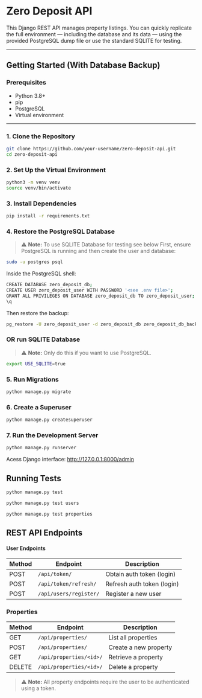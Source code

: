 # Zero Deposit API

This Django REST API manages property listings. You can quickly replicate the full environment — including the database and its data — using the provided PostgreSQL dump file or use the standard SQLITE for testing.

---

## Getting Started (With Database Backup)

### Prerequisites

- Python 3.8+
- pip
- PostgreSQL
- Virtual environment

---

### 1. Clone the Repository

```bash
git clone https://github.com/your-username/zero-deposit-api.git
cd zero-deposit-api
```

### 2. Set Up the Virtual Environment

```bash
python3 -m venv venv
source venv/bin/activate
```

### 3. Install Dependencies

```bash
pip install -r requirements.txt
```

### 4. Restore the PostgreSQL Database
> ⚠️ **Note:** To use SQLITE Database for testing see below
First, ensure PostgreSQL is running and then create the user and database:
```bash
sudo -u postgres psql
```

Inside the PostgreSQL shell:
```bash
CREATE DATABASE zero_deposit_db;
CREATE USER zero_deposit_user WITH PASSWORD '<see .env file>';
GRANT ALL PRIVILEGES ON DATABASE zero_deposit_db TO zero_deposit_user;
\q
```

Then restore the backup:
```bash
pg_restore -U zero_deposit_user -d zero_deposit_db zero_deposit_db_backup.dump
```
### OR run SQLITE Database
> ⚠️ **Note:** Only do this if you want to use PostgreSQL.
```bash
export USE_SQLITE=true
```

### 5. Run Migrations
```bash
python manage.py migrate
```

### 6. Create a Superuser
```bash
python manage.py createsuperuser
```

### 7. Run the Development Server
```bash
python manage.py runserver
```

Acess Django interface: http://127.0.0.1:8000/admin

## Running Tests
```bash
python manage.py test

python manage.py test users

python manage.py test properties
```

## REST API Endpoints

#### User Endpoints

| Method | Endpoint             | Description                   |
|--------|----------------------|-------------------------------|
| POST   | `/api/token/`        | Obtain auth token (login)     |
| POST   | `/api/token/refresh/`| Refresh auth token (login)     |
| POST   | `/api/users/register/`     | Register a new user           |

### Properties

| Method | Endpoint             | Description           |
|--------|----------------------|-----------------------|
| GET    | `/api/properties/`   | List all properties   |
| POST   | `/api/properties/`   | Create a new property |
| GET    | `/api/properties/<id>/` | Retrieve a property   |
| DELETE | `/api/properties/<id>/` | Delete a property     |

> ⚠️ **Note:** All property endpoints require the user to be authenticated using a token.